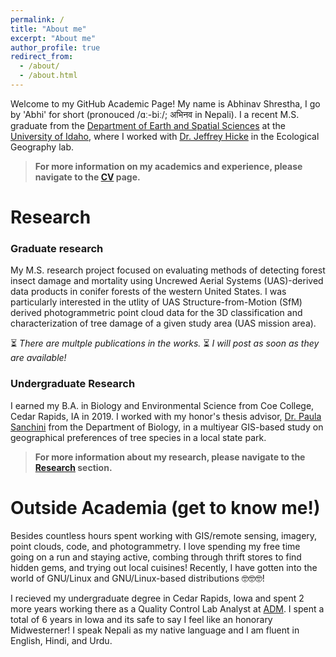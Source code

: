 ```yaml
---
permalink: /
title: "About me"
excerpt: "About me"
author_profile: true
redirect_from: 
  - /about/
  - /about.html
---
```

Welcome to my GitHub Academic Page! My name is Abhinav Shrestha, I go by 'Abhi' for short (pronouced /ɑː-biː/; अभिनव in Nepali). I a recent M.S. graduate from the <a href = "https://www.uidaho.edu/sci/ess" target="_blank">Department of Earth and Spatial Sciences</a> at the <a href = "https://www.uidaho.edu/" target="_blank">University of Idaho</a>, where I worked with <a href = "https://webpages.uidaho.edu/~jhicke/" target="_blank">Dr. Jeffrey Hicke</a> in the Ecological Geography lab.

> **For more information on my academics and experience, please navigate to the [CV](/cv/) page.**

# Research

### Graduate research  

My M.S. research project focused on evaluating methods of detecting forest insect damage and mortality using Uncrewed Aerial Systems (UAS)-derived data products in conifer forests of the western United States. I was particularly interested in the utlity of UAS Structure-from-Motion (SfM) derived photogrammetric point cloud data for the 3D classification and characterization of tree damage of a given study area (UAS mission area).  

⏳ *There are multple publications in the works.* ⏳ *I will post as soon as they are available!* 

### Undergraduate Research 
I earned my B.A. in Biology and Environmental Science from Coe College, Cedar Rapids, IA in 2019. I worked with my honor's thesis advisor, <a href = "https://www.coe.edu/academics/majors-areas-study/biology/faculty"  target="_blank">Dr. Paula Sanchini</a> from the Department of Biology, in a multiyear GIS-based study on geographical preferences of tree species in a local state park. 

> **For more information about my research, please navigate to the [Research](/research/) section.**

# Outside Academia (get to know me!)
Besides countless hours spent working with GIS/remote sensing, imagery, point clouds, code, and photogrammetry. I love spending my free time going on a run and staying active, combing through thrift stores to find hidden gems, and trying out local cuisines! Recently, I have gotten into the world of GNU/Linux and GNU/Linux-based distributions 🤓🤓🤓!  

I recieved my undergraduate degree in Cedar Rapids, Iowa and spent 2 more years working there as a Quality Control Lab Analyst at <a href = "https://www.adm.com/en-us/" target="_blank">ADM</a>. I spent a total of 6 years in Iowa and its safe to say I feel like an honorary Midwesterner! I speak Nepali as my native language and I am fluent in English, Hindi, and Urdu.  